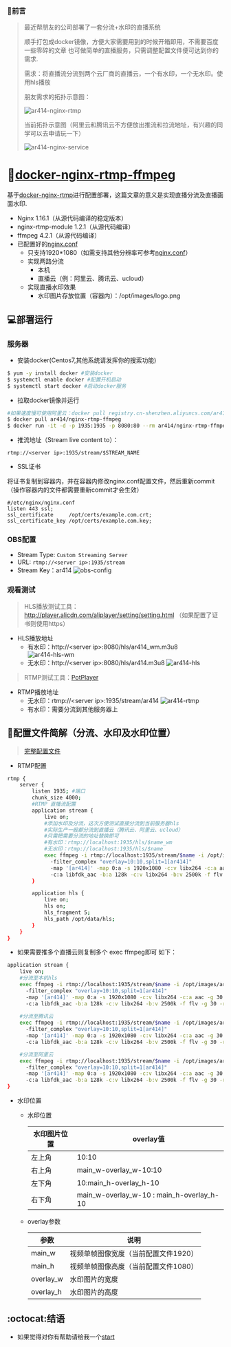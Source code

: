### :two_men_holding_hands:前言
> 最近帮朋友的公司部署了一套分流+水印的直播系统
>
> 顺手打包成docker镜像，方便大家需要用到的时候开箱即用，不需要百度一些零碎的文章
> 也可做简单的直播服务，只需调整配置文件便可达到你的需求.
>
> 需求：将直播流分流到两个云厂商的直播云，一个有水印，一个无水印。使用hls播放
>
> 朋友需求的拓扑示意图：
>
> ![ar414-nginx-rtmp](https://cdn.ar414.com/ar414-nginx-rtmp.png)
> 
> 当前拓扑示意图（阿里云和腾讯云不方便放出推流和拉流地址，有兴趣的同学可以去申请玩一下）
>
> ![ar414-nginx-service](https://cdn.ar414.com/nginx-live-service.png?a=1)

# :whale:[docker-nginx-rtmp-ffmpeg](https://hub.docker.com/repository/docker/ar414/nginx-rtmp-ffmpeg)
基于[docker-nginx-rtmp](https://github.com/alfg/docker-nginx-rtmp)进行配置部署，这篇文章的意义是实现直播分流及直播画面水印.
* Nginx 1.16.1（从源代码编译的稳定版本）
* nginx-rtmp-module 1.2.1（从源代码编译）
* ffmpeg 4.2.1（从源代码编译）
* 已配置好的[nginx.conf](https://github.com/ar414-com/nginx-rtmp-ffmpeg-conf/blob/master/nginx.conf)
    * 只支持1920*1080（如需支持其他分辨率可参考[nginx.conf](https://github.com/alfg/docker-nginx-rtmp/blob/master/nginx.conf)）
    * 实现两路分流
        * 本机
        * 直播云（例：阿里云、腾讯云、ucloud）
    * 实现直播水印效果
        * 水印图片存放位置（容器内）：/opt/images/logo.png

## :computer:部署运行
### 服务器
* 安装docker(Centos7,其他系统请发挥你的搜索功能)
```bash
$ yum -y install docker #安装docker
$ systemctl enable docker #配置开机启动
$ systemctl start docker #启动docker服务
```
* 拉取docker镜像并运行
```bash
#如果速度慢可使用阿里云：docker pull registry.cn-shenzhen.aliyuncs.com/ar414/nginx-rtmp-ffmpeg:v1
$ docker pull ar414/nginx-rtmp-ffmpeg
$ docker run -it -d -p 1935:1935 -p 8080:80 --rm ar414/nginx-rtmp-ffmpeg
```
* 推流地址（Stream live content to）：
```
rtmp://<server ip>:1935/stream/$STREAM_NAME
```
* SSL证书

将证书复制到容器内，并在容器内修改nginx.conf配置文件，然后重新commit（操作容器内的文件都需要重新commit才会生效）
```
#/etc/nginx/nginx.conf
listen 443 ssl;
ssl_certificate     /opt/certs/example.com.crt;
ssl_certificate_key /opt/certs/example.com.key;
```

### OBS配置
* Stream Type: `Custom Streaming Server`
* URL: `rtmp://<server ip>:1935/stream`
* Stream Key：ar414
![obs-config](https://cdn.ar414.com/obs-config.png)

### 观看测试
> HLS播放测试工具：http://player.alicdn.com/aliplayer/setting/setting.html （如果配置了证书则使用https）

* HLS播放地址
    * 有水印：http://\<server ip>:8080/hls/ar414_wm.m3u8
    ![ar414-hls-wm](https://cdn.ar414.com/ar414-hls-wm.png)
    * 无水印：http://\<server ip>:8080/hls/ar414.m3u8
    ![ar414-hls](https://cdn.ar414.com/ar414-hls.png)
    
> RTMP测试工具：[PotPlayer](https://daumpotplayer.com/download/)

* RTMP播放地址
    * 无水印：rtmp://\<server ip>:1935/stream/ar414
    ![ar414-rtmp](https://cdn.ar414.com/ar414-rtmp.png)
    * 有水印：需要分流到其他服务器上
    
## :page_facing_up:配置文件简解（分流、水印及水印位置）
> [完整配置文件](https://github.com/ar414-com/nginx-rtmp-ffmpeg-conf/blob/master/nginx.conf)

* RTMP配置
```bash
rtmp {
    server {
        listen 1935; #端口
        chunk_size 4000;
        #RTMP 直播流配置
        application stream {
            live on;
            #添加水印及分流，这次方便测试直接分流到当前服务器hls
            #实际生产一般都分流到直播云（腾讯云、阿里云、ucloud）
            #只需把需要分流的地址替换即可
            #有水印：rtmp://localhost:1935/hls/$name_wm
            #无水印：rtmp://localhost:1935/hls/$name
            exec ffmpeg -i rtmp://localhost:1935/stream/$name -i /opt/images/ar414.png
              -filter_complex "overlay=10:10,split=1[ar414]"
              -map '[ar414]' -map 0:a -s 1920x1080 -c:v libx264 -c:a aac -g 30 -r 30 -tune zerolatency -preset veryfast -crf 23 -f flv rtmp://localhost:1935/hls/$name_wm
              -c:a libfdk_aac -b:a 128k -c:v libx264 -b:v 2500k -f flv -g 30 -r 30 -s 1920x1080 -preset superfast -profile:v baseline rtmp://localhost:1935/hls/$name;
        }

        application hls {
            live on;
            hls on;
            hls_fragment 5;
            hls_path /opt/data/hls;
        }
    }
}
```
* 如果需要推多个直播云则复制多个 exec ffmpeg即可 如下：
```bash
application stream {
    live on;
    #分流至本机hls           
    exec ffmpeg -i rtmp://localhost:1935/stream/$name -i /opt/images/ar414.png
      -filter_complex "overlay=10:10,split=1[ar414]"
      -map '[ar414]' -map 0:a -s 1920x1080 -c:v libx264 -c:a aac -g 30 -r 30 -tune zerolatency -preset veryfast -crf 23 -f flv rtmp://localhost:1935/hls/$name_wm
      -c:a libfdk_aac -b:a 128k -c:v libx264 -b:v 2500k -f flv -g 30 -r 30 -s 1920x1080 -preset superfast -profile:v baseline rtmp://localhost:1935/hls/$name;
    
    #分流至腾讯云
    exec ffmpeg -i rtmp://localhost:1935/stream/$name -i /opt/images/ar414.png
      -filter_complex "overlay=10:10,split=1[ar414]"
      -map '[ar414]' -map 0:a -s 1920x1080 -c:v libx264 -c:a aac -g 30 -r 30 -tune zerolatency -preset veryfast -crf 23 -f flv rtmp://live-push.tencent.com/stream/$name_wm
      -c:a libfdk_aac -b:a 128k -c:v libx264 -b:v 2500k -f flv -g 30 -r 30 -s 1920x1080 -preset superfast -profile:v baseline rtmp://live-push.tencent.com/stream/$name;

    #分流至阿里云
    exec ffmpeg -i rtmp://localhost:1935/stream/$name -i /opt/images/ar414.png
      -filter_complex "overlay=10:10,split=1[ar414]"
      -map '[ar414]' -map 0:a -s 1920x1080 -c:v libx264 -c:a aac -g 30 -r 30 -tune zerolatency -preset veryfast -crf 23 -f flv rtmp://live-push.aliyun.com/stream/$name_wm
      -c:a libfdk_aac -b:a 128k -c:v libx264 -b:v 2500k -f flv -g 30 -r 30 -s 1920x1080 -preset superfast -profile:v baseline rtmp://live-push.aliyun.com/stream/$name;
}
```  

* 水印位置
    * 水印位置
    
        |  水印图片位置   | overlay值  |
        |  ----   | ----  |
        | 左上角  | 10:10 |
        | 右上角  | main_w-overlay_w-10:10 |
        | 左下角  | 10:main_h-overlay_h-10 |
        | 右下角  | main_w-overlay_w-10 : main_h-overlay_h-10 |
    * overlay参数
    
        |  参数   | 说明  |
        |  ----   | ----  |
        | main_w  | 视频单帧图像宽度（当前配置文件1920） |
        | main_h  | 视频单帧图像高度（当前配置文件1080） |
        | overlay_w  | 水印图片的宽度 |
        | overlay_h  | 水印图片的高度 |

     
## :octocat:结语
* 如果觉得对你有帮助请给我一个[start](https://github.com/ar414-com/nginx-rtmp-ffmpeg-conf)